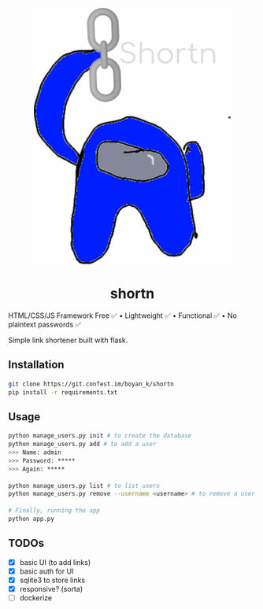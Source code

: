 <p align="center">
  <img src="src/static/img/favicon.png" alt="shortn logo" width="400px">
</p>
<h1 align="center"> shortn </h1>

HTML/CSS/JS Framework Free ✅ • Lightweight ✅ • Functional ✅ • No plaintext passwords ✅


Simple link shortener built with flask.

## Installation
```bash
git clone https://git.confest.im/boyan_k/shortn
pip install -r requirements.txt
```

## Usage
```bash
python manage_users.py init # to create the database
python manage_users.py add # to add a user
>>> Name: admin
>>> Password: *****
>>> Again: *****

python manage_users.py list # to list users
python manage_users.py remove --username <username> # to remove a user

# Finally, running the app
python app.py 
```

## TODOs
- [x] basic UI (to add links)
- [x] basic auth for UI
- [x] sqlite3 to store links
- [x] responsive? (sorta)
- [ ] dockerize
